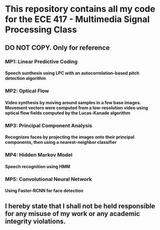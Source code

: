 # This repository contains all my code for the ECE 417 - Multimedia Signal Processing Class

## DO NOT COPY. Only for reference

### MP1: Linear Predictive Coding
#### Speech sunthesis using LPC with an autocorrelation-based pitch detection algorithm
### MP2: Optical Flow
#### Video synthesis by moving around samples in a few base images. Movement vectors were computed from a low-resolution video using optical flow fields computed by the Lucas-Kanade algorithm
### MP3: Principal Component Analysis
#### Recognizes faces by projecting the images onto their principal components, then using a nearest-neighbor classifier
### MP4: Hidden Markov Model
#### Speech recognition using HMM
### MP5: Convolutional Neural Network
#### Using Faster-RCNN for face detection

## I hereby state that I shall not be held responsible for any misuse of my work or any academic integrity violations.
